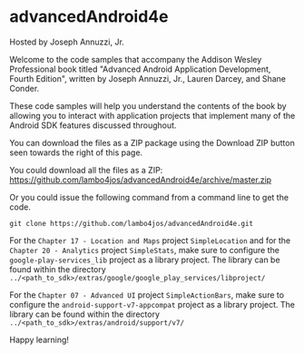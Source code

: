 advancedAndroid4e
================

Hosted by Joseph Annuzzi, Jr.

Welcome to the code samples that accompany the Addison Wesley Professional book titled "Advanced Android Application Development, Fourth Edition", written by Joseph Annuzzi, Jr., Lauren Darcey, and Shane Conder.

These code samples will help you understand the contents of the book by allowing you to interact with application projects that implement many of the Android SDK features discussed throughout.

You can download the files as a ZIP package using the Download ZIP button seen towards the right of this page.

You could download all the files as a ZIP: https://github.com/lambo4jos/advancedAndroid4e/archive/master.zip

Or you could issue the following command from a command line to get the code.

`git clone https://github.com/lambo4jos/advancedAndroid4e.git`

For the `Chapter 17 - Location and Maps` project `SimpleLocation` and for the `Chapter 20 - Analytics` project `SimpleStats`, make sure to configure the `google-play-services_lib` project as a library project. The library can be found within the directory `../<path_to_sdk>/extras/google/google_play_services/libproject/`

For the `Chapter 07 - Advanced UI` project `SimpleActionBars`, make sure to configure the `android-support-v7-appcompat` project as a library project. The library can be found within the directory `../<path_to_sdk>/extras/android/support/v7/`

Happy learning!
